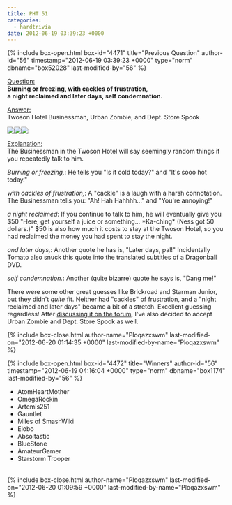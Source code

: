 ```yaml
---
title: PHT 51
categories:
  - hardtrivia
date: 2012-06-19 03:39:23 +0000
---
```

{% include box-open.html box-id="4471" title="Previous Question" author-id="56" timestamp="2012-06-19 03:39:23 +0000" type="norm" dbname="box52028" last-modified-by="56" %}
<P><U>Question:</U><BR/>
<B>Burning or freezing, with cackles of frustration,
<br>a night reclaimed and later days, self condemnation.</br></B></P>

<p><U>Answer:</U><BR/>
Twoson Hotel Businessman, Urban Zombie, and Dept. Store Spook</p>

<p><img src="http - //starmen.net/mother2/images/game/SuitGuyT.png" /><img src="http - //starmen.net/mother2/images/game/ZombieT.png" /><img src="http - //starmen.net/mother2/images/game/DeptStoreSpookT.png" /></p>

<p><U>Explanation:</U><BR/> The Businessman in the Twoson Hotel will say seemingly random things if you repeatedly talk to him.<br/></p>

<p><I>Burning or freezing,</I>: He tells you "Is it cold today?" and "It's sooo hot today."</p>

<p><I>with cackles of frustration,</I>: A "cackle" is a laugh with a harsh connotation. The Businessman tells you: "Ah! Hah Hahhhh..." and "You're annoying!"</p>

<p><I>a night reclaimed</I>: If you continue to talk to him, he will eventually give you $50 "Here, get yourself a juice or something... *Ka-ching* (Ness got 50 dollars.)" $50 is also how much it costs to stay at the Twoson Hotel, so you had reclaimed the money you had spent to stay the night.</p>

<P><I>and later days,</I>: Another quote he has is, "Later days, pal!" Incidentally Tomato also snuck this quote into the translated subtitles of a Dragonball DVD.</P>

<p><I>self condemnation.</I>: Another (quite bizarre) quote he says is, "Dang me!"</p>

<p>There were some other great guesses like Brickroad and Starman Junior, but they didn't <I>quite</I> fit. Neither had "cackles" of frustration, and a "night reclaimed and later days" became a bit of a stretch. Excellent guessing regardless! After <A HREF="http://forum.starmen.net/forum/Site/Newsroom/406024668/page/1#post1859562">discussing it on the forum</A>, I've also decided to accept Urban Zombie and Dept. Store Spook as well.</p>
{% include box-close.html author-name="Ploqazxswm" last-modified-on="2012-06-20 01:14:35 +0000" last-modified-by-name="Ploqazxswm" %}

{% include box-open.html box-id="4472" title="Winners" author-id="56" timestamp="2012-06-19 04:16:04 +0000" type="norm" dbname="box1174" last-modified-by="56" %}
<TABLE WIDTH="100%" CELLSPACING="0" CELLPADDING="0" BORDER="0">
<TR>
<UL>
<LI> AtomHeartMother</LI>
<LI> OmegaRockin</LI>
<LI> Artemis251</LI>
<LI> Gauntlet</LI>
<LI> Miles of SmashWiki</LI>
<LI> Elobo</LI>
<LI> Absoltastic</LI>
<LI> BlueStone</LI>
<LI> AmateurGamer</LI>
<LI> Starstorm Trooper</LI>
</UL>
   </TR>
</TABLE>
{% include box-close.html author-name="Ploqazxswm" last-modified-on="2012-06-20 01:09:59 +0000" last-modified-by-name="Ploqazxswm" %}
